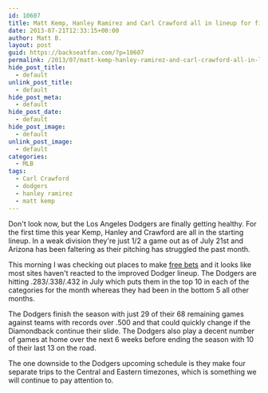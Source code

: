 ```yaml
---
id: 10607
title: Matt Kemp, Hanley Ramirez and Carl Crawford all in lineup for first time this year
date: 2013-07-21T12:33:15+00:00
author: Matt B.
layout: post
guid: https://backseatfan.com/?p=10607
permalink: /2013/07/matt-kemp-hanley-ramirez-and-carl-crawford-all-in-lineup-for-first-time-this-year/
hide_post_title:
  - default
unlink_post_title:
  - default
hide_post_meta:
  - default
hide_post_date:
  - default
hide_post_image:
  - default
unlink_post_image:
  - default
categories:
  - MLB
tags:
  - Carl Crawford
  - dodgers
  - hanley ramirez
  - matt kemp
---
```


<div class="entry">
  <p>
    Don't look now, but the Los Angeles Dodgers are finally getting healthy. For the first time this year Kemp, Hanley and Crawford are all in the starting lineup. In a weak division they're just 1/2 a game out as of July 21st and Arizona has been faltering as their pitching has struggled the past month.
  </p>

  <p>
    This morning I was checking out places to make <a href="https://www.888sport.com/">free bets</a> and it looks like most sites haven't reacted to the improved Dodger lineup. The Dodgers are hitting .283/.338/.432 in July which puts them in the top 10 in each of the categories for the month whereas they had been in the bottom 5 all other months.
  </p>

  <p>
    The Dodgers finish the season with just 29 of their 68 remaining games against teams with records over .500 and that could quickly change if the Diamondback continue their slide. The Dodgers also play a decent number of games at home over the next 6 weeks before ending the season with 10 of their last 13 on the road.
  </p>

  <p>
    The one downside to the Dodgers upcoming schedule is they make four separate trips to the Central and Eastern timezones, which is something we will continue to pay attention to.
  </p>
</div>
